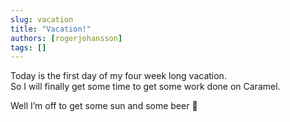 ```yaml
---
slug: vacation
title: "Vacation!"
authors: [rogerjohansson]
tags: []
---
```

Today is the first day of my four week long vacation.  
So I will finally get some time to get some work done on Caramel.

<!-- truncate -->

Well I’m off to get some sun and some beer 🙂
